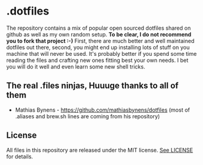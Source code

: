# .dotfiles

The repository contains a mix of popular open sourced dotfiles shared
on github as well as my own random setup.
**To be clear, I do not recommend you to fork that project :-)** First, there are much
better and well maintained dotfiles out there, second, you might end up
installing lots of stuff on you machine that will never be used. It's probably
better if you spend some time reading the files and crafting new ones
fitting best your own needs. I bet you will do it well and even learn some
new shell tricks.

## The real .files ninjas, Huuuge thanks to all of them
- Mathias Bynens - https://github.com/mathiasbynens/dotfiles (most of .aliases
  and brew.sh lines are coming from his repository)

## License
All files in this repository are released under the MIT license. [See LICENSE](https://github.com/marciniwanicki/dotfiles/blob/develop/LICENSE) for details.
